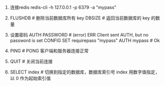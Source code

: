 1. 连接redis   redis-cli -h 127.0.0.1 -p 6379 -a "mypass"

2. FLUSHDB  # 删除当前数据库所有 key
   DBSIZE  # 返回当前数据库的 key 的数量

3. 设置密码
   AUTH PASSWORD # (error) ERR Client sent AUTH, but no password is set
   CONFIG SET requirepass "mypass"
   AUTH mypass # Ok

4. PING # PONG 客户端和服务器连接正常

5. QUIT # 关闭当前连接

6. SELECT index # 切换到指定的数据库，数据库索引号 index 用数字值指定，以 0 作为起始索引值

